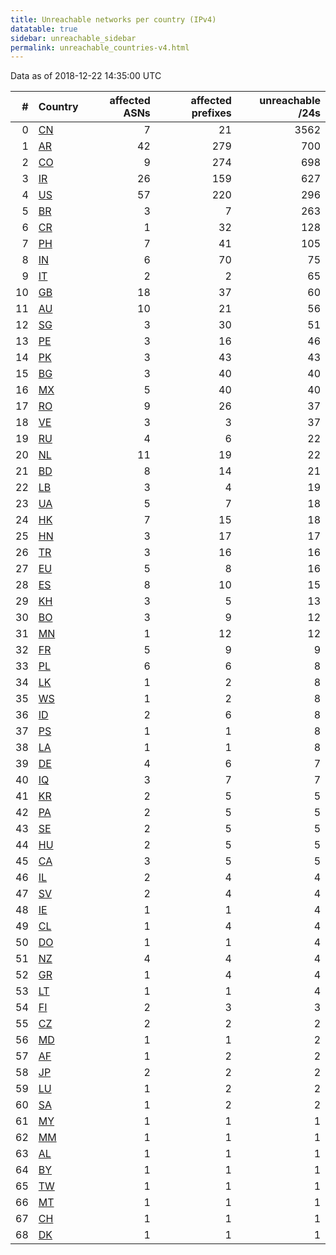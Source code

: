 ```yaml
---
title: Unreachable networks per country (IPv4)
datatable: true
sidebar: unreachable_sidebar
permalink: unreachable_countries-v4.html
---
```


Data as of 2018-12-22 14:35:00 UTC

<div class="datatable-begin"></div>

|   # | Country                      |   affected ASNs |   affected prefixes |   unreachable /24s |
|----:|:-----------------------------|----------------:|--------------------:|-------------------:|
|   0 | [CN](unreachable_cn-v4.html) |               7 |                  21 |               3562 |
|   1 | [AR](unreachable_ar-v4.html) |              42 |                 279 |                700 |
|   2 | [CO](unreachable_co-v4.html) |               9 |                 274 |                698 |
|   3 | [IR](unreachable_ir-v4.html) |              26 |                 159 |                627 |
|   4 | [US](unreachable_us-v4.html) |              57 |                 220 |                296 |
|   5 | [BR](unreachable_br-v4.html) |               3 |                   7 |                263 |
|   6 | [CR](unreachable_cr-v4.html) |               1 |                  32 |                128 |
|   7 | [PH](unreachable_ph-v4.html) |               7 |                  41 |                105 |
|   8 | [IN](unreachable_in-v4.html) |               6 |                  70 |                 75 |
|   9 | [IT](unreachable_it-v4.html) |               2 |                   2 |                 65 |
|  10 | [GB](unreachable_gb-v4.html) |              18 |                  37 |                 60 |
|  11 | [AU](unreachable_au-v4.html) |              10 |                  21 |                 56 |
|  12 | [SG](unreachable_sg-v4.html) |               3 |                  30 |                 51 |
|  13 | [PE](unreachable_pe-v4.html) |               3 |                  16 |                 46 |
|  14 | [PK](unreachable_pk-v4.html) |               3 |                  43 |                 43 |
|  15 | [BG](unreachable_bg-v4.html) |               3 |                  40 |                 40 |
|  16 | [MX](unreachable_mx-v4.html) |               5 |                  40 |                 40 |
|  17 | [RO](unreachable_ro-v4.html) |               9 |                  26 |                 37 |
|  18 | [VE](unreachable_ve-v4.html) |               3 |                   3 |                 37 |
|  19 | [RU](unreachable_ru-v4.html) |               4 |                   6 |                 22 |
|  20 | [NL](unreachable_nl-v4.html) |              11 |                  19 |                 22 |
|  21 | [BD](unreachable_bd-v4.html) |               8 |                  14 |                 21 |
|  22 | [LB](unreachable_lb-v4.html) |               3 |                   4 |                 19 |
|  23 | [UA](unreachable_ua-v4.html) |               5 |                   7 |                 18 |
|  24 | [HK](unreachable_hk-v4.html) |               7 |                  15 |                 18 |
|  25 | [HN](unreachable_hn-v4.html) |               3 |                  17 |                 17 |
|  26 | [TR](unreachable_tr-v4.html) |               3 |                  16 |                 16 |
|  27 | [EU](unreachable_eu-v4.html) |               5 |                   8 |                 16 |
|  28 | [ES](unreachable_es-v4.html) |               8 |                  10 |                 15 |
|  29 | [KH](unreachable_kh-v4.html) |               3 |                   5 |                 13 |
|  30 | [BO](unreachable_bo-v4.html) |               3 |                   9 |                 12 |
|  31 | [MN](unreachable_mn-v4.html) |               1 |                  12 |                 12 |
|  32 | [FR](unreachable_fr-v4.html) |               5 |                   9 |                  9 |
|  33 | [PL](unreachable_pl-v4.html) |               6 |                   6 |                  8 |
|  34 | [LK](unreachable_lk-v4.html) |               1 |                   2 |                  8 |
|  35 | [WS](unreachable_ws-v4.html) |               1 |                   2 |                  8 |
|  36 | [ID](unreachable_id-v4.html) |               2 |                   6 |                  8 |
|  37 | [PS](unreachable_ps-v4.html) |               1 |                   1 |                  8 |
|  38 | [LA](unreachable_la-v4.html) |               1 |                   1 |                  8 |
|  39 | [DE](unreachable_de-v4.html) |               4 |                   6 |                  7 |
|  40 | [IQ](unreachable_iq-v4.html) |               3 |                   7 |                  7 |
|  41 | [KR](unreachable_kr-v4.html) |               2 |                   5 |                  5 |
|  42 | [PA](unreachable_pa-v4.html) |               2 |                   5 |                  5 |
|  43 | [SE](unreachable_se-v4.html) |               2 |                   5 |                  5 |
|  44 | [HU](unreachable_hu-v4.html) |               2 |                   5 |                  5 |
|  45 | [CA](unreachable_ca-v4.html) |               3 |                   5 |                  5 |
|  46 | [IL](unreachable_il-v4.html) |               2 |                   4 |                  4 |
|  47 | [SV](unreachable_sv-v4.html) |               2 |                   4 |                  4 |
|  48 | [IE](unreachable_ie-v4.html) |               1 |                   1 |                  4 |
|  49 | [CL](unreachable_cl-v4.html) |               1 |                   4 |                  4 |
|  50 | [DO](unreachable_do-v4.html) |               1 |                   1 |                  4 |
|  51 | [NZ](unreachable_nz-v4.html) |               4 |                   4 |                  4 |
|  52 | [GR](unreachable_gr-v4.html) |               1 |                   4 |                  4 |
|  53 | [LT](unreachable_lt-v4.html) |               1 |                   1 |                  4 |
|  54 | [FI](unreachable_fi-v4.html) |               2 |                   3 |                  3 |
|  55 | [CZ](unreachable_cz-v4.html) |               2 |                   2 |                  2 |
|  56 | [MD](unreachable_md-v4.html) |               1 |                   1 |                  2 |
|  57 | [AF](unreachable_af-v4.html) |               1 |                   2 |                  2 |
|  58 | [JP](unreachable_jp-v4.html) |               2 |                   2 |                  2 |
|  59 | [LU](unreachable_lu-v4.html) |               1 |                   2 |                  2 |
|  60 | [SA](unreachable_sa-v4.html) |               1 |                   2 |                  2 |
|  61 | [MY](unreachable_my-v4.html) |               1 |                   1 |                  1 |
|  62 | [MM](unreachable_mm-v4.html) |               1 |                   1 |                  1 |
|  63 | [AL](unreachable_al-v4.html) |               1 |                   1 |                  1 |
|  64 | [BY](unreachable_by-v4.html) |               1 |                   1 |                  1 |
|  65 | [TW](unreachable_tw-v4.html) |               1 |                   1 |                  1 |
|  66 | [MT](unreachable_mt-v4.html) |               1 |                   1 |                  1 |
|  67 | [CH](unreachable_ch-v4.html) |               1 |                   1 |                  1 |
|  68 | [DK](unreachable_dk-v4.html) |               1 |                   1 |                  1 |

<div class="datatable-end"></div>